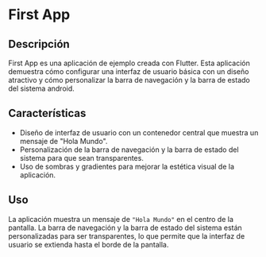 # First App

## Descripción

First App es una aplicación de ejemplo creada con Flutter. Esta aplicación demuestra cómo configurar una interfaz de usuario básica con un diseño atractivo y cómo personalizar la barra de navegación y la barra de estado del sistema android.

## Características

- Diseño de interfaz de usuario con un contenedor central que muestra un mensaje de "Hola Mundo".
- Personalización de la barra de navegación y la barra de estado del sistema para que sean transparentes.
- Uso de sombras y gradientes para mejorar la estética visual de la aplicación.

## Uso

La aplicación muestra un mensaje de `"Hola Mundo"` en el centro de la pantalla. La barra de navegación y la barra de estado del sistema están personalizadas para ser transparentes, lo que permite que la interfaz de usuario se extienda hasta el borde de la pantalla.
